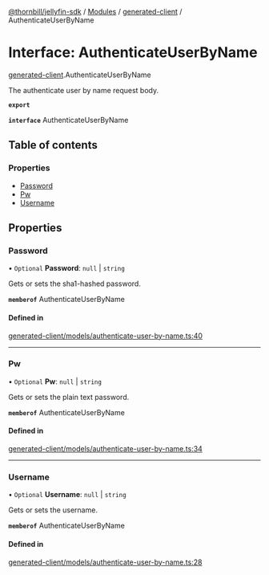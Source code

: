 [@thornbill/jellyfin-sdk](../README.md) / [Modules](../modules.md) / [generated-client](../modules/generated_client.md) / AuthenticateUserByName

# Interface: AuthenticateUserByName

[generated-client](../modules/generated_client.md).AuthenticateUserByName

The authenticate user by name request body.

**`export`**

**`interface`** AuthenticateUserByName

## Table of contents

### Properties

- [Password](generated_client.AuthenticateUserByName.md#password)
- [Pw](generated_client.AuthenticateUserByName.md#pw)
- [Username](generated_client.AuthenticateUserByName.md#username)

## Properties

### Password

• `Optional` **Password**: ``null`` \| `string`

Gets or sets the sha1-hashed password.

**`memberof`** AuthenticateUserByName

#### Defined in

[generated-client/models/authenticate-user-by-name.ts:40](https://github.com/thornbill/jellyfin-sdk-typescript/blob/03092f3/src/generated-client/models/authenticate-user-by-name.ts#L40)

___

### Pw

• `Optional` **Pw**: ``null`` \| `string`

Gets or sets the plain text password.

**`memberof`** AuthenticateUserByName

#### Defined in

[generated-client/models/authenticate-user-by-name.ts:34](https://github.com/thornbill/jellyfin-sdk-typescript/blob/03092f3/src/generated-client/models/authenticate-user-by-name.ts#L34)

___

### Username

• `Optional` **Username**: ``null`` \| `string`

Gets or sets the username.

**`memberof`** AuthenticateUserByName

#### Defined in

[generated-client/models/authenticate-user-by-name.ts:28](https://github.com/thornbill/jellyfin-sdk-typescript/blob/03092f3/src/generated-client/models/authenticate-user-by-name.ts#L28)
